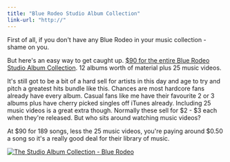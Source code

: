 ```yaml
---
title: "Blue Rodeo Studio Album Collection"
link-url: "http://"
---
```

<p>First of all, if you don't have any Blue Rodeo in your music collection - shame on you.</p>
<p>But here's an easy way to get caught up. <a href="http://click.linksynergy.com/fs-bin/stat?id=6PFrOqNV4B8&offerid=146261&type=3&subid=0&tmpid=1826&RD_PARM1=http%253A%252F%252Fitunes.apple.com%252Fca%252Falbum%252Fthe-studio-album-collection%252Fid515053274%253Fuo%253D4%2526partnerId%253D30" target="itunes_store">$90 for the entire Blue Rodeo Studio Album Collection</a>. 12 albums worth of material plus 25 music videos.</p>
<p>It's still got to be a bit of a hard sell for artists in this day and age to try and pitch a greatest hits bundle like this. Chances are most hardcore fans already have every album. Casual fans like me have their favourite 2 or 3 albums plus have cherry picked singles off iTunes already. Including 25 music videos is a great extra though. Normally these sell for $2 - $3 each when they're released. But who sits around watching music videos?</p>
<p>At $90 for 189 songs, less the 25 music videos, you're paying around $0.50 a song so it's a really good deal for their library of music.</p>
<p><a href="http://click.linksynergy.com/fs-bin/stat?id=6PFrOqNV4B8&offerid=146261&type=3&subid=0&tmpid=1826&RD_PARM1=http%253A%252F%252Fitunes.apple.com%252Fca%252Falbum%252Fthe-studio-album-collection%252Fid515053274%253Fuo%253D4%2526partnerId%253D30" target="itunes_store"><img src="http://r.mzstatic.com/images/web/linkmaker/badge_itunes-lrg.gif" alt="The Studio Album Collection - Blue Rodeo" style="border: 0;"/></a></p>
